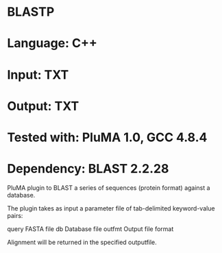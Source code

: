 # BLASTP
# Language: C++
# Input: TXT
# Output: TXT
# Tested with: PluMA 1.0, GCC 4.8.4
# Dependency: BLAST 2.2.28

PluMA plugin to BLAST a series of sequences (protein format)
against a database. 

The plugin takes as input a parameter file of tab-delimited keyword-value
pairs:

query	FASTA file
db	Database file
outfmt	Output file format

Alignment will be returned in the specified outputfile.
